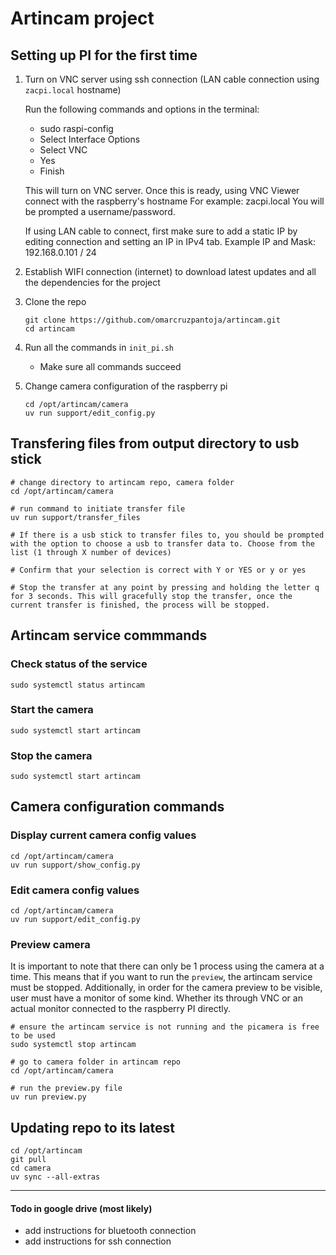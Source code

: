 # Artincam project

## Setting up PI for the first time

1. Turn on VNC server using ssh connection (LAN cable connection using `zacpi.local` hostname)

   Run the following commands and options in the terminal:
      * sudo raspi-config
      * Select Interface Options
      * Select VNC
      * Yes
      * Finish

   This will turn on VNC server. Once this is ready, using VNC Viewer connect with the raspberry's hostname
   For example: zacpi.local
   You will be prompted a username/password.

   If using LAN cable to connect, first make sure to add a static IP by editing connection and setting an IP in IPv4 tab.
   Example IP and Mask: 192.168.0.101 / 24 


2. Establish WIFI connection (internet) to download latest updates and all the dependencies for the project

3. Clone the repo
   ```shell
   git clone https://github.com/omarcruzpantoja/artincam.git
   cd artincam
   ```
4. Run all the commands in `init_pi.sh`
   * Make sure all commands succeed

5. Change camera configuration of the raspberry pi
   ```shell
   cd /opt/artincam/camera
   uv run support/edit_config.py
   ```

## Transfering files from output directory to usb stick
```shell
# change directory to artincam repo, camera folder
cd /opt/artincam/camera

# run command to initiate transfer file
uv run support/transfer_files

# If there is a usb stick to transfer files to, you should be prompted with the option to choose a usb to transfer data to. Choose from the list (1 through X number of devices)

# Confirm that your selection is correct with Y or YES or y or yes

# Stop the transfer at any point by pressing and holding the letter q for 3 seconds. This will gracefully stop the transfer, once the current transfer is finished, the process will be stopped.
```

## Artincam service commmands

### Check status of the service
```shell
sudo systemctl status artincam
```

### Start the camera
```shell
sudo systemctl start artincam
```

### Stop the camera
```shell
sudo systemctl start artincam
```

## Camera configuration commands

### Display current camera config values
```shell
cd /opt/artincam/camera
uv run support/show_config.py
```

### Edit camera config values
```shell
cd /opt/artincam/camera
uv run support/edit_config.py
```

### Preview camera

It is important to note that there can only be 1 process using the camera at a time. This means that if you want to run the `preview`, the artincam service must be stopped. Additionally, in order for the camera preview to be visible, user must have a monitor of some kind. Whether its through VNC or an actual monitor connected to the raspberry PI directly.

```shell
# ensure the artincam service is not running and the picamera is free to be used
sudo systemctl stop artincam

# go to camera folder in artincam repo
cd /opt/artincam/camera

# run the preview.py file
uv run preview.py
```

## Updating repo to its latest
```shell
cd /opt/artincam
git pull
cd camera
uv sync --all-extras
```
---
#### Todo in google drive (most likely)
- add instructions for bluetooth connection
- add instructions for ssh connection